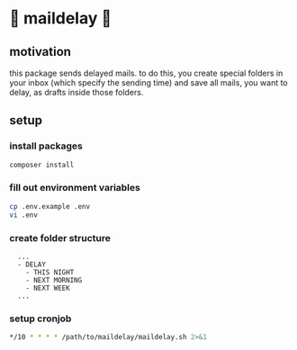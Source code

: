 # 📧 maildelay 📧

## motivation

this package sends delayed mails. to do this, you create special folders in your inbox (which specify the sending time) and save all mails, you want to delay, as drafts inside those folders.

## setup

### install packages

```sh
composer install
```

### fill out environment variables

```sh
cp .env.example .env
vi .env
```

### create folder structure

```
  ...
  - DELAY
    - THIS NIGHT
    - NEXT MORNING
    - NEXT WEEK
  ...
```

### setup cronjob

```sh
*/10 * * * * /path/to/maildelay/maildelay.sh 2>&1
```
